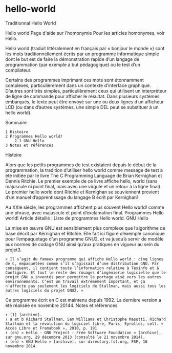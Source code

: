 # hello-world
Traditionnal Hello World

Hello world
Page d'aide sur l'homonymie Pour les articles homonymes, voir Hello.

Hello world (traduit littéralement en français par « bonjour le monde ») sont les mots traditionnellement écrits par un programme informatique simple dont le but est de faire la démonstration rapide d’un langage de programmation (par exemple à but pédagogique) ou le test d’un compilateur.

Certains des programmes imprimant ces mots sont étonnamment complexes, particulièrement dans un contexte d’interface graphique. D’autres sont très simples, particulièrement ceux qui utilisent un interpréteur de ligne de commande pour afficher le résultat. Dans plusieurs systèmes embarqués, le texte peut être envoyé sur une ou deux lignes d’un afficheur LCD (ou dans d’autres systèmes, une simple DEL peut se substituer à un hello world).

Sommaire

    1 Histoire
    2 Programmes Hello world!
        2.1 GNU Hello
    3 Notes et références

Histoire

Alors que les petits programmes de test existaient depuis le début de la programmation, la tradition d’utiliser hello world comme message de test a été initiée par le livre The C Programming Language de Brian Kernighan et Dennis Ritchie. Le premier exemple de ce livre affiche hello, world (sans majuscule ni point final, mais avec une virgule et un retour à la ligne final). Le premier hello world dont Ritchie et Kernighan se souviennent provient d’un manuel d’apprentissage du langage B écrit par Kernighan1.

Au XXIe siècle, les programmes affichent plus souvent Hello world! comme une phrase, avec majuscule et point d’exclamation final.
Programmes Hello world!
Article détaillé : Liste de programmes Hello world.
GNU Hello

La mise en œuvre GNU est sensiblement plus complexe que l’algorithme de base décrit par Kernighan et Ritchie. Elle fait ici figure d’exemple canonique pour l’empaquetage d’un programme GNU2, et va jusqu’à servir de modèle aux normes de codage GNU ainsi qu’aux pratiques en vigueur au sein du projet3.

    « Il s’agit du fameux programme qui affiche Hello world : cinq lignes de C, empaquetées comme s’il s’agissait d’une distribution GNU. Par conséquent, il contient toute l’information relative à Texinfo et à Configure. Et tout le reste des rouages d’ingénierie logicielle que le projet GNU a inventés pour permettre le portage aisé vers les autres environnements. C’est un travail extrêmement important, et ça n’affecte pas seulement les logiciels de Stallman, mais aussi tous les autres logiciels du projet GNU2. »

Ce programme écrit en C est maintenu depuis 1992. La dernière version a été réalisée en novembre 20144.
Notes et références

    ↑ [1] [archive].
    ↑ a et b Richard Stallman, Sam Williams et Christophe Masutti, Richard Stallman et la révolution du logiciel libre, Paris, Eyrolles, coll. « Accès Libre et Framabook »,‎ 2010, p. 191
    ↑ (en) « Hello - GNU Project - Free Software Foundation » [archive], sur gnu.org,‎ 29 décembre 2013 (consulté le 21 novembre 2014).
    ↑ (en) « GNU Hello » [archive], sur directory.fsf.org, FSF,‎ 16 novembre 2014

